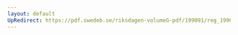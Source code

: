 ```yaml
---
layout: default
UpRedirect: https://pdf.swedeb.se/riksdagen-volumeG-pdf/199091/reg_199091/reg_199091_0512.pdf
---
```

